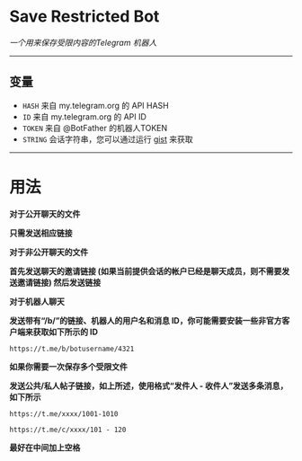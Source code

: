 # Save Restricted Bot

*一个用来保存受限内容的Telegram 机器人*

---

## 变量

- `HASH` 来自 my.telegram.org 的 API HASH
- `ID` 来自 my.telegram.org 的 API ID
- `TOKEN` 来自 @BotFather 的机器人TOKEN
- `STRING` 会话字符串，您可以通过运行 [gist](https://gist.github.com/bipinkrish/0940b30ed66a5537ae1b5aaaee716897#file-main-py) 来获取

---

# 用法

**对于公开聊天的文件**

__只需发送相应链接__

**对于非公开聊天的文件**

__首先发送聊天的邀请链接 (如果当前提供会话的帐户已经是聊天成员，则不需要发送邀请链接)
然后发送链接__

**对于机器人聊天**

__发送带有“/b/”的链接、机器人的用户名和消息 ID，你可能需要安装一些非官方客户端来获取如下所示的 ID__

```
https://t.me/b/botusername/4321
```

**如果你需要一次保存多个受限文件**

__发送公共/私人帖子链接，如上所述，使用格式“发件人 - 收件人”发送多条消息，如下所示__

```
https://t.me/xxxx/1001-1010

https://t.me/c/xxxx/101 - 120
```

__最好在中间加上空格__
